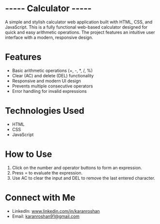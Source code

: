 # ----- Calculator -----
A simple and stylish calculator web application built with HTML, CSS, and JavaScript.
This is a fully functional web-based calculator designed for quick and easy arithmetic operations. The project features an intuitive user interface with a modern, responsive design.


# Features
- Basic arithmetic operations (+, -, *, /, %)
- Clear (AC) and delete (DEL) functionality
- Responsive and modern UI design
- Prevents multiple consecutive operators
- Error handling for invalid expressions

# Technologies Used
- HTML
- CSS
- JavaScript

# How to Use
1. Click on the number and operator buttons to form an expression.
2. Press = to evaluate the expression.
3. Use AC to clear the input and DEL to remove the last entered character.


# Connect with Me
- LinkedIn: www.linkedin.com/in/karanroshan
- Email: karanroshan91@gmail.com
